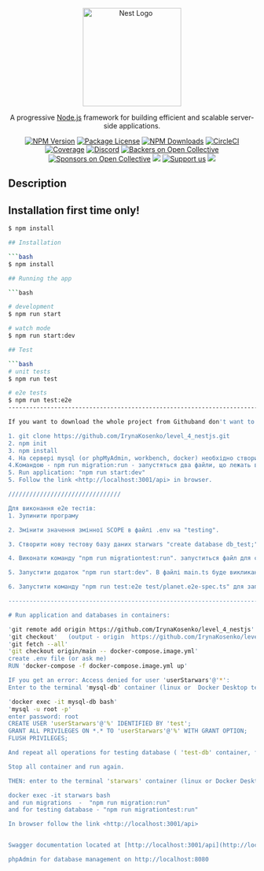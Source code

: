 <p align="center">
  <a href="http://nestjs.com/" target="blank"><img src="https://nestjs.com/img/logo-small.svg" width="200" alt="Nest Logo" /></a>
</p>

[circleci-image]: https://img.shields.io/circleci/build/github/nestjs/nest/master?token=abc123def456
[circleci-url]: https://circleci.com/gh/nestjs/nest

  <p align="center">A progressive <a href="http://nodejs.org" target="_blank">Node.js</a> framework for building efficient and scalable server-side applications.</p>
    <p align="center">
<a href="https://www.npmjs.com/~nestjscore" target="_blank"><img src="https://img.shields.io/npm/v/@nestjs/core.svg" alt="NPM Version" /></a>
<a href="https://www.npmjs.com/~nestjscore" target="_blank"><img src="https://img.shields.io/npm/l/@nestjs/core.svg" alt="Package License" /></a>
<a href="https://www.npmjs.com/~nestjscore" target="_blank"><img src="https://img.shields.io/npm/dm/@nestjs/common.svg" alt="NPM Downloads" /></a>
<a href="https://circleci.com/gh/nestjs/nest" target="_blank"><img src="https://img.shields.io/circleci/build/github/nestjs/nest/master" alt="CircleCI" /></a>
<a href="https://coveralls.io/github/nestjs/nest?branch=master" target="_blank"><img src="https://coveralls.io/repos/github/nestjs/nest/badge.svg?branch=master#9" alt="Coverage" /></a>
<a href="https://discord.gg/G7Qnnhy" target="_blank"><img src="https://img.shields.io/badge/discord-online-brightgreen.svg" alt="Discord"/></a>
<a href="https://opencollective.com/nest#backer" target="_blank"><img src="https://opencollective.com/nest/backers/badge.svg" alt="Backers on Open Collective" /></a>
<a href="https://opencollective.com/nest#sponsor" target="_blank"><img src="https://opencollective.com/nest/sponsors/badge.svg" alt="Sponsors on Open Collective" /></a>
  <a href="https://paypal.me/kamilmysliwiec" target="_blank"><img src="https://img.shields.io/badge/Donate-PayPal-ff3f59.svg"/></a>
    <a href="https://opencollective.com/nest#sponsor"  target="_blank"><img src="https://img.shields.io/badge/Support%20us-Open%20Collective-41B883.svg" alt="Support us"></a>
  <a href="https://twitter.com/nestframework" target="_blank"><img src="https://img.shields.io/twitter/follow/nestframework.svg?style=social&label=Follow"></a>
</p>
  <!--[![Backers on Open Collective](https://opencollective.com/nest/backers/badge.svg)](https://opencollective.com/nest#backer)
  [![Sponsors on Open Collective](https://opencollective.com/nest/sponsors/badge.svg)](https://opencollective.com/nest#sponsor)-->

## Description

## Installation first time only!

```bash
$ npm install

## Installation

```bash
$ npm install

## Running the app

```bash

# development
$ npm run start

# watch mode
$ npm run start:dev

## Test

```bash
# unit tests
$ npm run test

# e2e tests
$ npm run test:e2e
-------------------------------------------------------------------------------------------------------------------------

If you want to download the whole project from Githuband don't want to use docker:

1. git clone https://github.com/IrynaKosenko/level_4_nestjs.git
2. npm init
3. npm install
4. На сервері mysql (or phpMyAdmin, workbench, docker) необхідно створити "вручну" базу даних starwars "create database starwars;", так як TypeORM сам по собі не надає можливості створювати нові бази даних. Він припускає, що база даних вже існує. Реєстраційні дані про користувача необхідно внести до .env файла для підключення до БД.
4.Командою - npm run migration:run - запустяться два файли, що лежать в папці database/migration, одна - для створення таблиць, друга - для заповнення таблиць даними зі swapi.
5. Run application: "npm run start:dev"
5. Follow the link <http://localhost:3001/api> in browser.

////////////////////////////////

Для виконання е2е тестів:
1. Зупинити програму

2. Змінити значення змінної SCOPE в файлі .env на "testing".

3. Створити нову тестову базу даних starwars "create database db_test;"

4. Виконати команду "npm run migrationtest:run". запуститься файл для створення таблиць, що лежить в папці database/test/migration

5. Запустити додаток "npm run start:dev". В файлі main.ts буде викликаний метод fetchAndFillTablesTestDatabase() для заповнення таблиць даними.Почекати одну-дві хвилини поки всі таблиці заповняться.

6. Запустити команду "npm run test:e2e test/planet.e2e-spec.ts" для запуску тесту.

------------------------------------------------------------------------------------------------------------------------------------------------

# Run application and databases in containers:

'git remote add origin https://github.com/IrynaKosenko/level_4_nestjs'
'git checkout'   (output - origin  https://github.com/IrynaKosenko/level_4_nestjs)
'git fetch --all'
'git checkout origin/main -- docker-compose.image.yml'
create .env file (or ask me)
RUN 'docker-compose -f docker-compose.image.yml up'

IF you get an error: Access denied for user 'userStarwars'@'*':
Enter to the terminal 'mysql-db' container (linux or  Docker Desktop terminal):

'docker exec -it mysql-db bash'
'mysql -u root -p'
enter password: root
CREATE USER 'userStarwars'@'%' IDENTIFIED BY 'test';
GRANT ALL PRIVILEGES ON *.* TO 'userStarwars'@'%' WITH GRANT OPTION;
FLUSH PRIVILEGES;

Аnd repeat all operations for testing database ( 'test-db' container, for 'userTest') if it`s necessary.

Stop all container and run again.

THEN: enter to the terminal 'starwars' container (linux or Docker Desktop terminal):

docker exec -it starwars bash
and run migrations  -  "npm run migration:run"
and for testing database - "npm run migrationtest:run"

In browser follow the link <http://localhost:3001/api>


Swagger documentation located at [http://localhost:3001/api](http://localhost:3001/api)

phpAdmin for database management on http://localhost:8080
